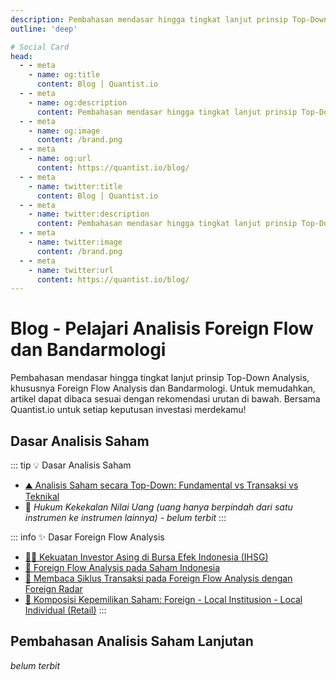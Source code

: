 ```yaml
---
description: Pembahasan mendasar hingga tingkat lanjut prinsip Top-Down Analysis, Foreign Flow Analysis dan Bandarmologi. Bersama Quantist.io untuk setiap keputusan investasi merdekamu!
outline: 'deep'

# Social Card
head:
  - - meta
    - name: og:title
      content: Blog | Quantist.io
  - - meta
    - name: og:description
      content: Pembahasan mendasar hingga tingkat lanjut prinsip Top-Down Analysis, Foreign Flow Analysis dan Bandarmologi. Bersama Quantist.io untuk setiap keputusan investasi merdekamu!
  - - meta
    - name: og:image
      content: /brand.png
  - - meta
    - name: og:url
      content: https://quantist.io/blog/
  - - meta
    - name: twitter:title
      content: Blog | Quantist.io
  - - meta
    - name: twitter:description
      content: Pembahasan mendasar hingga tingkat lanjut prinsip Top-Down Analysis, Foreign Flow Analysis dan Bandarmologi. Bersama Quantist.io untuk setiap keputusan investasi merdekamu!
  - - meta
    - name: twitter:image
      content: /brand.png
  - - meta
    - name: twitter:url
      content: https://quantist.io/blog/
---
```


# Blog - Pelajari Analisis Foreign Flow dan Bandarmologi

Pembahasan mendasar hingga tingkat lanjut prinsip Top-Down Analysis, khususnya Foreign Flow Analysis dan Bandarmologi. Untuk memudahkan, artikel dapat dibaca sesuai dengan rekomendasi urutan di bawah. Bersama Quantist.io untuk setiap keputusan investasi merdekamu!

## Dasar Analisis Saham

::: tip 💡 Dasar Analisis Saham
- [⛰️ Analisis Saham secara Top-Down: Fundamental vs Transaksi vs Teknikal](./dasar-analisis-saham/analisis-saham-secara-top-down-fundamental-vs-transaksi-vs-teknikal)
- 🧩 *Hukum Kekekalan Nilai Uang (uang hanya berpindah dari satu instrumen ke instrumen lainnya) - belum terbit*
:::

::: info ✨ Dasar Foreign Flow Analysis
- [💪🏼 Kekuatan Investor Asing di Bursa Efek Indonesia (IHSG)](./dasar-foreign-flow-analysis/kekuatan-investor-asing-di-bursa-efek-indonesia-ihsg)
- [🎪 Foreign Flow Analysis pada Saham Indonesia](./dasar-foreign-flow-analysis/foreign-flow-analysis-pada-saham-indonesia)
- [🔁 Membaca Siklus Transaksi pada Foreign Flow Analysis dengan Foreign Radar](./dasar-foreign-flow-analysis/membaca-siklus-transaksi-pada-foreign-flow-analysis-dengan-foreign-radar)
- [🥧 Komposisi Kepemilikan Saham: Foreign - Local Institusion - Local Individual (Retail)](./dasar-foreign-flow-analysis/komposisi-kepemilikan-saham-foreign-local-institusion-local-individual-retail)
:::

## Pembahasan Analisis Saham Lanjutan

*belum terbit*